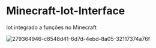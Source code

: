 # Minecraft-Iot-Interface
Iot integrado a funções no Minecraft

![279364946-c8548d41-6d7d-4ebd-8a05-32117374a76f](https://github.com/user-attachments/assets/3ba13f84-5b49-4d93-8d30-fb7698e48319)
